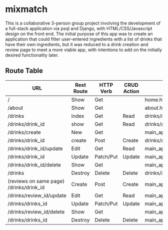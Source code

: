 # mixmatch

This is a collaborative 3-person group project involving the development of a full-stack application via psql and Django, with HTML/CSS/Javascript design on the front end. The initial purpose of this app was to create an application that could filter user-entered ingredients with a list of drinks that have their own ingredients, but it was reduced to a drink creation and review page to meet a more viable app, with intentions to add on the initially desired functionality later.

## Route Table
| URL                                     | Rest Route | HTTP Verb | CRUD Action | Views                        | Routes Tested | Created Yet |
|-----------------------------------------|------------|-----------|-------------|------------------------------|---------------|-------------|
| /                                       | Show       | Get       |             | home.html                    | **YES**       | **YES**     |
| /about                                  | Show       | Get       |             | about.html                   | **YES**       | **YES**     |
| /drinks                                 | index      | Get       | Read        | drinks/index.html            | **YES**       | **YES**     |
| /drinks/drink_id                        | show       | Get       | Read        | drinks/details.html          | **YES**       | **YES**     |
| /drinks/create                          | New        | Get       |             | main_app/drink_form.html     | pending       | NO          |
| /drinks/drink_id                        | create     | Post      | Create      | drinks/details.html          | pending       | NO          |
| /drinks/drink_id/update                 | Edit       | Get       | Read        | main_app/drink_form.html     | pending       | NO          |
| /drinks/drink_id                        | Update     | Patch/Put | Update      | main_app/details.html        | pending       | NO          |
| /drinks/drink_id/delete                 | Show       | Get       |             | main_app/drinkcon_delete.html| NO            | NO          |
| /drinks                                 | Destroy    | Delete    | Delete      | drinks/index.html            | pending       | NO          |
| (reviews on same page) /drinks/drink_id | Create     | Post      | Create      | main_app/details.html        | pending       | NO          |
| /drinks/review_id/update                | Edit       | Get       | Read        | main_app/review_form.html    | NO            | NO          |
| /drinks/drinks_id                       | Update     | Patch/Put | Update      | main_app/details.html        | NO            | NO          |
| /drinks/review_id/delete                | Show       | Get       |             | main_app/revcon_delete.html  | NO            | NO          |
| /drinks/drinks_id                       | Destroy    | Delete    | Delete      | main_app/details.html        | NO            | NO          |
